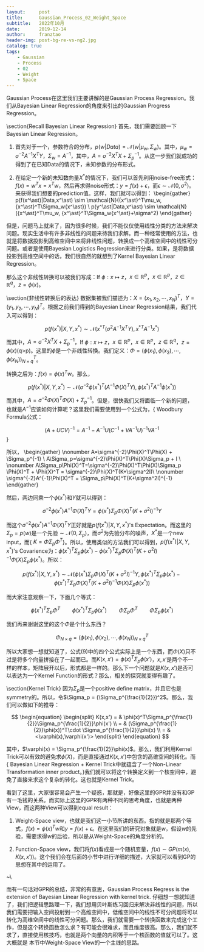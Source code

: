 ```yaml
---
layout:     post
title:      Gaussian_Process_02_Weight_Space
subtitle:   2022年10月
date:       2019-12-14
author:     franztao
header-img: post-bg-re-vs-ng2.jpg
catalog: true
tags:
    - Gaussian
    - Process
    - 02
    - Weight
    - Space
---
```


    

Gaussian Process在这里我们主要讲解的是Gaussian Process Regression。我们从Bayesian Linear Regression的角度来引出的Gaussian Progress Regression。

\section{Recall Bayesian Linear Regression}
首先，我们需要回顾一下Bayesian Linear Regression。

1. 首先对于一个，参数符合的分布，$p(w|Data) = \mathcal{N}(w|\mu_w,\Sigma_w)$。其中，$\mu_w = \sigma^{-2}A^{-1}X^TY$，$\Sigma_w = A^{-1}$，其中，$A=\sigma^{-2}X^TX+\Sigma_p^{-1}$。从这一步我们就成功的得到了在已知Data的情况下，未知参数的分布形式。

2. 在给定一个新的未知数向量$X^\ast$的情况下，我们可以首先利用noise-free形式：$f(x) = w^Tx = x^Tw$，然后再求得noise形式：$y=f(x)+\epsilon$，而$\epsilon \sim \mathcal{N}(0,\sigma^2)$。来获得我们想要的prediction值。这样，我们就可以得到：
\begin{gather}
    p(f(x^\ast)|Data,x^\ast) \sim \mathcal{N}({x^\ast}^T\mu_w, {x^\ast}^T\Sigma_w{x^\ast}) \\
    p(y^\ast|Data,x^\ast) \sim \mathcal{N}({x^\ast}^T\mu_w, {x^\ast}^T\Sigma_w{x^\ast}+\sigma^2)
\end{gather}

但是，问题马上就来了，因为很多时候，我们不能仅仅使用线性分类的方法来解决问题。现实生活中有许多非线性的问题来待我们求解。而一种经常使用的方法，也就是将数据投影到高维空间中来将非线性问题，转换成一个高维空间中的线性可分问题。或者是使用Bayesian Logistics Regression来进行分类。如果，是将数据投影到高维空间中的话，我们很自然的就想到了Kernel Bayesian Linear Regression。

那么这个非线性转换可以被我们写成：If $\phi:x\mapsto z$，$x\in \mathbb{R}^p$，$x\in\mathbb{R}^p$，$z\in\mathbb{R}^q$，$z=\phi(x)$。

\section{非线性转换后的表达}
数据集被我们描述为：$X = (x_1,x_2,\cdots,x_N)^T$，$Y = (y_1,y_2,\cdots,y_N)^T$。根据之前我们得到的Bayesian Linear Regression结果，我们代入可以得到：

$$
\begin{equation}
    p(f(x^\ast)|X,Y,x^\ast) \sim \mathcal{N}({x^\ast}^T(\sigma^{2}A^{-1}X^TY),{x^\ast}^TA^{-1}x^\ast)
\end{equation}
$$

而其中，$A = \sigma^{-2}X^TX+\Sigma_p^{-1}$，If $\phi:x\mapsto z$，$x\in \mathbb{R}^p$，$x\in\mathbb{R}^p$，$z\in\mathbb{R}^q$，$z=\phi(x)$(q>p)。这里的$\phi$是一个非线性转换。我们定义：$\Phi=(\phi(x_1),\phi(x_2),\cdots,\phi(x_N))^T_{N\times q}$。

转换之后为：$f(x) = \phi(x)^Tw$。那么，

$$
\begin{equation}
    p(f(x^\ast)|X,Y,x^\ast) \sim \mathcal{N}(\sigma^{-2}{\phi(x^\ast)}^T(A^{-1}\Phi(X)^TY),{\phi(x^\ast)}^TA^{-1}\phi(x^\ast))
\end{equation}
$$

而其中，$A=\sigma^{-2}\Phi(X)^T\Phi(X) + \Sigma_p^{-1}$。但是，很快我们又将面临一个新的问题，也就是$A^{-1}$应该如何计算呢？这里我们需要使用到一个公式为，{ Woodbury Formula公式：

$$
\begin{equation}
    (A+UCV)^{-1} = A^{-1}-A^{-1}U(C^{-1}+VA^{-1}U)^{-1}VA^{-1}
\end{equation}
$$
}

所以，
\begin{gather}
    \nonumber A=\sigma^{-2}\Phi(X)^T\Phi(X) + \Sigma_p^{-1} \\
    A\Sigma_p=\sigma^{-2}\Phi(X)^T\Phi(X)\Sigma_p + I \\
    \nonumber A\Sigma_p\Phi(X)^T=\sigma^{-2}\Phi(X)^T\Phi(X)\Sigma_p \Phi(X)^T + \Phi(X)^T =  \sigma^{-2}\Phi(X)^T(K+\sigma^2I)\\
    \nonumber \sigma^{-2}A^{-1}\Phi(X)^T = \Sigma_p\Phi(X)^T(K+\sigma^2I)^{-1}
\end{gather}

然后，两边同乘一个$\phi(x^\ast)$和$Y$就可以得到：

$$
\begin{equation}
    \sigma^{-2}\phi(x^\ast)A^{-1}\Phi(X)^TY = \phi(x^\ast)\Sigma_p\Phi(X)^T(K+\sigma^2I)^{-1}Y 
\end{equation}
$$

而这个$\sigma^{-2}\phi(x^\ast)A^{-1}\Phi(X)^TY$正好就是$p(f(x^\ast)|X,Y,x^\ast)$'s Expectation。而这里的$\Sigma_p=p(w)$是一个先验$\sim \mathcal{N}(0,\Sigma_p)$，而$\sigma^2$为先验分布的噪声，$X^\ast$是一个new input，而{ $K = \Phi\Sigma_p\Phi^T$}。所以，使用类似的方法我们可以得到，$p(f(x^\ast)|X,Y,x^\ast)$'s Covarience为：$\phi(x^\ast)^T\Sigma_p\phi(x^\ast) - \phi(x^\ast)^T\Sigma_p\Phi(X)^T(K+\sigma^2I)^{-1}\Phi(X)\Sigma_p\phi(x^\ast)$。所以：

$$
\begin{equation}
    p(f(x^\ast)|X,Y,x^\ast) \sim \mathcal{N}(\phi(x^\ast)\Sigma_p\Phi(X)^T(K+\sigma^2I)^{-1}Y , \phi(x^\ast)^T\Sigma_p\phi(x^\ast) - \phi(x^\ast)^T\Sigma_p\Phi(X)^T(K+\sigma^2I)^{-1}\Phi(X)\Sigma_p\phi(x^\ast) )
\end{equation}
$$

而大家注意观察一下，下面几个等式：

$$
\begin{equation}
    \phi(x^\ast)^T\Sigma_p\Phi^T \qquad \phi(x^\ast)^T\Sigma_p\phi(x^\ast) \qquad
    \Phi\Sigma_p\Phi^T \qquad
    \Phi\Sigma_p\phi(x^\ast) 
\end{equation}
$$

我们再来谢谢这里的这个$\Phi$是个什么东西？

$$
\begin{equation}
    \Phi_{N\times q} = (\phi(x_1),\phi(x_2),\cdots,\phi(x_N))^T_{N\times q}
\end{equation}
$$

所以大家想一想就知道了，公式(9)中的四个公式实际上是一个东西，而$\Phi(X)$只不过是将多个向量拼接在了一起而已。而$K(x,x')=\phi(x)^T\Sigma_p\phi(x')$，$x,x'$是两个不一样的样本，矩阵展开以后，形式都是一样的。那么下一个问题就是$K(x,x')$是否可以表达为一个Kernel Function的形式？那么，相关的探究就变得有趣了。

\section{Kernel Trick}
因为$\Sigma_p$是一个positive define matrix，并且它也是symmetry的。所以，令$\Sigma_p = (\Sigma_p^{\frac{1}{2}})^2$。那么，我们可以做如下的推导：

$$
\begin{equation}
    \begin{split}
        K(x,x') 
        = & \phi(x)^T\Sigma_p^{\frac{1}{2}}\Sigma_p^{\frac{1}{2}}\phi(x') \\
        = & (\Sigma_p^{\frac{1}{2}}\phi(x))^T\cdot \Sigma_p^{\frac{1}{2}}\phi(x) \\
        = & <\varphi(x),\varphi(x')>
    \end{split}
\end{equation}
$$

其中，$\varphi(x) = \Sigma_p^{\frac{1}{2}}\phi(x)$。那么，我们利用Kernel Trick可以有效的避免求$\phi(X)$，而是直接通过$K(x,x')$中包含的高维空间的转化。而{ Bayesian Linear Regression + Kernel Trick中就蕴含了一个Non-Linear Transformation inner product。}我们就可以将这个转换定义到一个核空间中，避免了直接来求这个复杂的转化。这也就是Kernel Trick。

看到了这里，大家很容易会产生一个疑惑，那就是，好像这里的GPR并没有和GP有一毛钱的关系。而实际上这里的GPR有两种不同的思考角度，也就是两种View，而这两种View可以得到equal result：

1. Weight-Space view，也就是我们这一小节所讲的东西。指的就是那两个等式，$f(x) = \phi(x)^Tw$和$y=f(x)+\epsilon$。在这里我们的研究对象就是$w$，假设$w$的先验，需要求得$w$的后验，所以是从Weight-Space的角度分析的。

2. Function-Space view，我们将$f(x)$看成是一个随机变量，$f(x)\sim GP(m(x),K(x,x'))$。这个我们会在后面的小节中进行详细的描述，大家就可以看到GP的思想在其中的运用了。

~\\

而有一句话对GPR的总结，非常的有意思，Gaussian Process Regress is the extension of Bayesian Linear Regression with kernel trick. 仔细想一想就知道了，我们把逻辑思路理一下，我们想用贝叶斯练习回归来解决非线性的问题，所以我们需要把输入空间投射到一个高维空间中，低维空间中的线性不可分问题将可以转化为高维空间中的线性可分问题。那么，我们就需要一个转换函数来完成这个工作，但是这个转换函数怎么求？有可能会很难求，而且维度很高。那么，我们就不求了，直接使用核技巧，也就是两个向量的内积等于一个核函数的值就可以了。这大概就是
本节中Weight-Space View的一个主线的思路。












